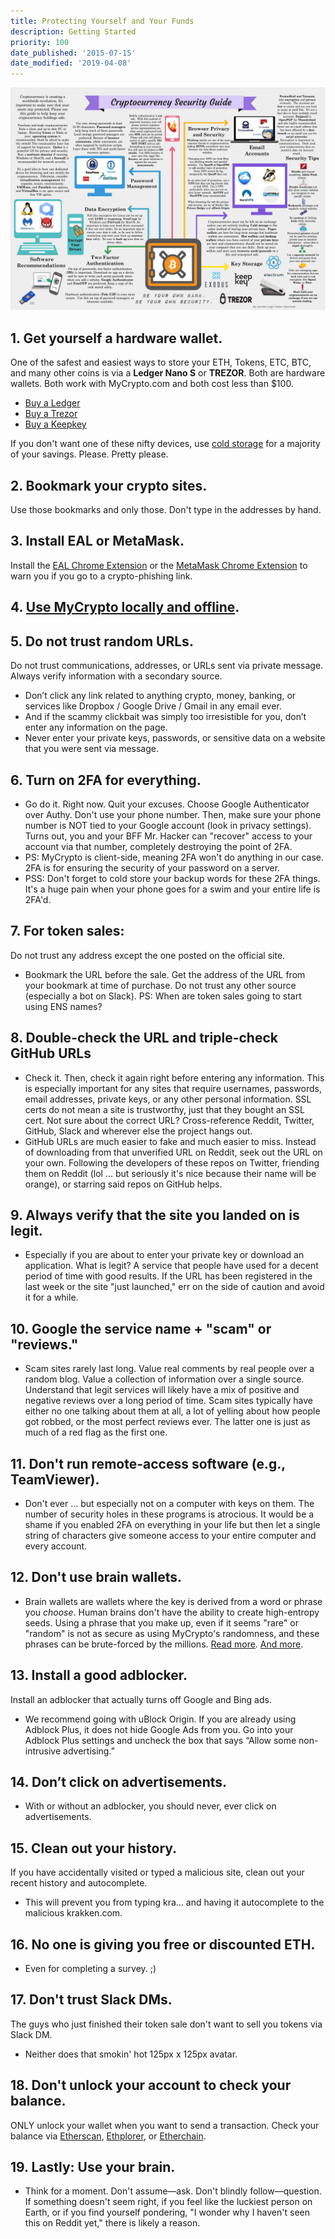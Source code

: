 ```yaml
---
title: Protecting Yourself and Your Funds
description: Getting Started
priority: 100
date_published: '2015-07-15'
date_modified: '2019-04-08'
---
```


![Cryptocurrency Security Guide](../assets/staying-safe/protecting-yourself-and-your-funds/cryptocurrenty-security-guide.jpg)

## 1. Get yourself a hardware wallet.

One of the safest and easiest ways to store your ETH, Tokens, ETC, BTC, and many other coins is via a **Ledger Nano S** or **TREZOR**. Both are hardware wallets. Both work with MyCrypto.com and both cost less than $100.

* [Buy a Ledger](https://www.ledgerwallet.com/r/1985?path=/products/)
* [Buy a Trezor](https://shop.trezor.io/?offer_id=10&aff_id=1735)
* [Buy a Keepkey](http://keepkey.go2cloud.org/aff_c?offer_id=1&aff_id=4086)

If you don't want one of these nifty devices, use [cold storage](/how-to/offline/using-mycrypto-for-cold-storage) for a majority of your savings. Please. Pretty please.

## 2. Bookmark your crypto sites.

Use those bookmarks and only those. Don't type in the addresses by hand.

## 3. Install EAL or MetaMask.

Install the [EAL Chrome Extension](https://chrome.google.com/webstore/detail/etheraddresslookup/pdknmigbbbhmllnmgdfalmedcmcefdfn) or the [MetaMask Chrome Extension](https://chrome.google.com/webstore/detail/metamask/nkbihfbeogaeaoehlefnkodbefgpgknn) to warn you if you go to a crypto-phishing link.

## 4. [Use MyCrypto locally and offline](/how-to/offline/how-to-run-mycrypto-offline-and-locally).

## 5. Do not trust random URLs.

Do not trust communications, addresses, or URLs sent via private message. Always verify information with a secondary source.

* Don’t click any link related to anything crypto, money, banking, or services like Dropbox / Google Drive / Gmail in any email ever.
* And if the scammy clickbait was simply too irresistible for you, don’t enter any information on the page.
* Never enter your private keys, passwords, or sensitive data on a website that you were sent via message.

## 6. Turn on 2FA for everything.

* Go do it. Right now. Quit your excuses. Choose Google Authenticator over Authy. Don't use your phone number. Then, make sure your phone number is NOT tied to your Google account (look in privacy settings). Turns out, you and your BFF Mr. Hacker can "recover" access to your account via that number, completely destroying the point of 2FA.
* PS: MyCrypto is client-side, meaning 2FA won't do anything in our case. 2FA is for ensuring the security of your password on a server.
* PSS: Don't forget to cold store your backup words for these 2FA things. It's a huge pain when your phone goes for a swim and your entire life is 2FA'd.

## 7. For token sales:

Do not trust any address except the one posted on the official site.

* Bookmark the URL before the sale. Get the address of the URL from your bookmark at time of purchase. Do not trust any other source (especially a bot on Slack). PS: When are token sales going to start using ENS names?

## 8. Double-check the URL and triple-check GitHub URLs

* Check it. Then, check it again right before entering any information. This is especially important for any sites that require usernames, passwords, email addresses, private keys, or any other personal information. SSL certs do not mean a site is trustworthy, just that they bought an SSL cert. Not sure about the correct URL? Cross-reference Reddit, Twitter, GitHub, Slack and wherever else the project hangs out.
* GitHub URLs are much easier to fake and much easier to miss. Instead of downloading from that unverified URL on Reddit, seek out the URL on your own. Following the developers of these repos on Twitter, friending them on Reddit (lol ... but seriously it's nice because their name will be orange), or starring said repos on GitHub helps.

## 9. Always verify that the site you landed on is legit.

* Especially if you are about to enter your private key or download an application. What is legit? A service that people have used for a decent period of time with good results. If the URL has been registered in the last week or the site "just launched," err on the side of caution and avoid it for a while.

## 10. Google the service name + "scam" or "reviews."

* Scam sites rarely last long. Value real comments by real people over a random blog. Value a collection of information over a single source. Understand that legit services will likely have a mix of positive and negative reviews over a long period of time. Scam sites typically have either no one talking about them at all, a lot of yelling about how people got robbed, or the most perfect reviews ever. The latter one is just as much of a red flag as the first one.

## 11. Don't run remote-access software (e.g., TeamViewer).

* Don't ever ... but especially not on a computer with keys on them. The number of security holes in these programs is atrocious. It would be a shame if you enabled 2FA on everything in your life but then let a single string of characters give someone access to your entire computer and every account.

## 12. Don't use brain wallets.

* Brain wallets are wallets where the key is derived from a word or phrase you *choose*. Human brains don't have the ability to create high-entropy seeds. Using a phrase that you make up, even if it seems "rare" or "random" is not as secure as using MyCrypto's randomness, and these phrases can be brute-forced by the millions. [Read more](https://arstechnica.com/security/2013/10/how-the-bible-and-youtube-are-fueling-the-next-frontier-of-password-cracking/). [And more](https://arstechnica.com/security/2016/02/password-cracking-attacks-on-bitcoin-wallets-net-103000/).  

## 13. Install a good adblocker.

Install an adblocker that actually turns off Google and Bing ads.

* We recommend going with uBlock Origin. If you are already using Adblock Plus, it does not hide Google Ads from you. Go into your Adblock Plus settings and uncheck the box that says “Allow some non-intrusive advertising.”

## 14. Don’t click on advertisements.

* With or without an adblocker, you should never, ever click on advertisements.

## 15. Clean out your history.

If you have accidentally visited or typed a malicious site, clean out your recent history and autocomplete.

* This will prevent you from typing kra… and having it autocomplete to the malicious krakken.com.

## 16. No one is giving you free or discounted ETH.

* Even for completing a survey. ;)

## 17. Don't trust Slack DMs.

The guys who just finished their token sale don't want to sell you tokens via Slack DM.

* Neither does that smokin' hot 125px x 125px avatar.

## 18. Don't unlock your account to check your balance.

ONLY unlock your wallet when you want to send a transaction. Check your balance via [Etherscan](https://etherscan.io/), [Ethplorer](https://ethplorer.io/), or [Etherchain](https://www.etherchain.org/).

## 19. Lastly: Use your brain.

* Think for a moment. Don't assume—ask. Don't blindly follow—question. If something doesn't seem right, if you feel like the luckiest person on Earth, or if you find yourself pondering, "I wonder why I haven't seen this on Reddit yet," there is likely a reason.
